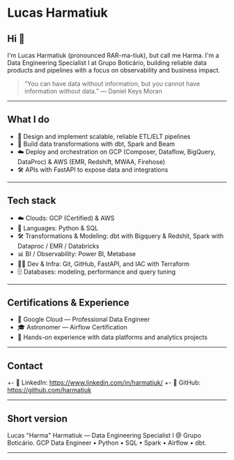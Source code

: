 # Lucas Harmatiuk
 
## Hi 👋

I'm Lucas Harmatiuk (pronounced RAR-ma-tiuk), but call me Harma. I'm a Data Engineering Specialist I at Grupo Boticário, building reliable data products and pipelines with a focus on observability and business impact.

> “You can have data without information, but you cannot have information without data.” — Daniel Keys Moran


---

## What I do

* 🚀 Design and implement scalable, reliable ETL/ELT pipelines
* 🧰 Build data transformations with dbt, Spark and Beam
* ☁️ Deploy and orchestration on GCP (Composer, Dataflow, BigQuery, DataProc) & AWS (EMR, Redshift, MWAA, Firehose) 
* 🛠️ APIs with FastAPI to expose data and integrations

---

## Tech stack

* ☁️ Clouds: GCP (Certified) & AWS
* 🧩 Languages: Python & SQL
* 🛠️ Transformations & Modeling: dbt with Bigquery & Redshit, Spark with Dataproc / EMR / Databricks 
* 📊 BI / Observability: Power BI, Metabase
* 🧑‍💻 Dev & Infra: Git, GitHub, FastAPI, and IAC with Terraform
* 🗄️ Databases: modeling, performance and query tuning

---

## Certifications & Experience

- 🏅 Google Cloud — Professional Data Engineer
- 🎓 Astronomer — Airflow Certification
- 📌 Hands-on experience with data platforms and analytics projects

---

## Contact

+- 🔗 LinkedIn: https://www.linkedin.com/in/harmatiuk/
+- 🐙 GitHub: https://github.com/harmatiuk

---

## Short version

Lucas "Harma" Harmatiuk — Data Engineering Specialist I @ Grupo Boticário. GCP Data Engineer • Python • SQL • Spark • Airflow • dbt.

---
